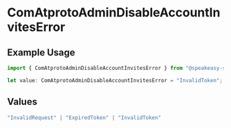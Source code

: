 # ComAtprotoAdminDisableAccountInvitesError

## Example Usage

```typescript
import { ComAtprotoAdminDisableAccountInvitesError } from "@speakeasy-sdks/bluesky/models/errors";

let value: ComAtprotoAdminDisableAccountInvitesError = "InvalidToken";
```

## Values

```typescript
"InvalidRequest" | "ExpiredToken" | "InvalidToken"
```